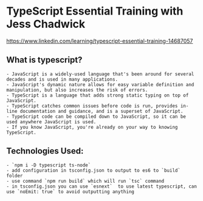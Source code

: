 # TypeScript Essential Training with Jess Chadwick


https://www.linkedin.com/learning/typescript-essential-training-14687057


## What is typescript?
    - JavaScript is a widely-used language that's been around for several decades and is used in many applications.
    - JavaScript's dynamic nature allows for easy variable definition and manipulation, but also increases the risk of errors.
    - TypeScript is a language that adds strong static typing on top of JavaScript.
    - TypeScript catches common issues before code is run, provides in-line documentation and guidance, and is a superset of JavaScript.
    - TypeScript code can be compiled down to JavaScript, so it can be used anywhere JavaScript is used.
    - If you know JavaScript, you're already on your way to knowing TypeScript.   

## Technologies Used:
    - `npm i -D typescript ts-node`
    - add configuration in tsconfig.json to output to es6 to `build` folder
    - use command `npm run build` which will run `tsc` command
    - in tsconfig.json you can use `esnext`  to use latest typescript, can use `noEmit: true` to avoid outputting anything